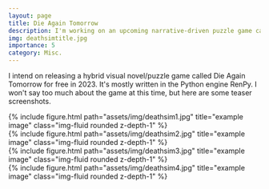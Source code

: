 ```yaml
---
layout: page
title: Die Again Tomorrow
description: I'm working on an upcoming narrative-driven puzzle game called Die Again Tomorrow, which is planned for release in late 2023.
img: deathsimtitle.jpg
importance: 5
category: Misc.
---
```


I intend on releasing a hybrid visual novel/puzzle game called Die Again Tomorrow for free in 2023. It's mostly written in the Python engine RenPy. I won't say too much about the game at this time, but here are some teaser screenshots.

<div class="row">
    <div class="col-sm mt-3 mt-md-0">
        {% include figure.html path="assets/img/deathsim1.jpg" title="example image" class="img-fluid rounded z-depth-1" %}
    </div>
</div>
<div class="row">
    <div class="col-sm mt-3 mt-md-0">
        {% include figure.html path="assets/img/deathsim2.jpg" title="example image" class="img-fluid rounded z-depth-1" %}
    </div>
</div>
<div class="row">
    <div class="col-sm mt-3 mt-md-0">
        {% include figure.html path="assets/img/deathsim3.jpg" title="example image" class="img-fluid rounded z-depth-1" %}
    </div>
</div>
<div class="row">
    <div class="col-sm mt-3 mt-md-0">
        {% include figure.html path="assets/img/deathsim4.jpg" title="example image" class="img-fluid rounded z-depth-1" %}
    </div>
</div>